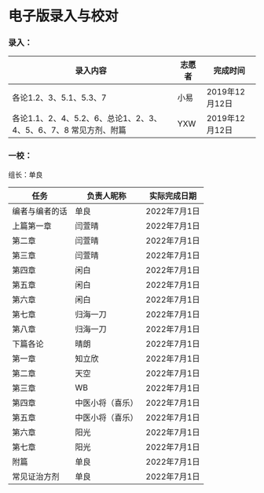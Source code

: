 # 电子版录入与校对

### 录入：

| 录入内容                                                     | 志愿者 | 完成时间       |
| ------------------------------------------------------------ | ------ | -------------- |
| 各论1.2、3、5.1、5.3、7                                      | 小易   | 2019年12月12日 |
| 各论1.1、2、4、5.2、6、总论1、2、3、4、5、6、7、8 常见方剂、附篇 | YXW    | 2019年12月12日 |

### 一校：

组长：单良

| 任务           | 负责人昵称       | 实际完成日期 |
| -------------- | ---------------- | ------------ |
| 编者与编者的话 | 单良             | 2022年7月1日 |
| 上篇第一章     | 闫萱晴           | 2022年7月1日 |
| 第二章         | 闫萱晴           | 2022年7月1日 |
| 第三章         | 闫萱晴           | 2022年7月1日 |
| 第四章         | 闲白             | 2022年7月1日 |
| 第五章         | 闲白             | 2022年7月1日 |
| 第六章         | 闲白             | 2022年7月1日 |
| 第七章         | 归海一刀         | 2022年7月1日 |
| 第八章         | 归海一刀         | 2022年7月1日 |
| 下篇各论       | 晴朗             | 2022年7月1日 |
| 第一章         | 知立欣           | 2022年7月1日 |
| 第二章         | 天空             | 2022年7月1日 |
| 第三章         | WB               | 2022年7月1日 |
| 第四章         | 中医小将（喜乐） | 2022年7月1日 |
| 第五章         | 中医小将（喜乐） | 2022年7月1日 |
| 第六章         | 阳光             | 2022年7月1日 |
| 第七章         | 阳光             | 2022年7月1日 |
| 附篇           | 单良             | 2022年7月1日 |
| 常见证治方剂   | 单良             | 2022年7月1日 |